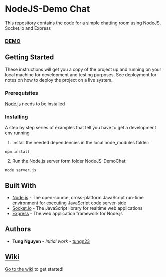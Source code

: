 # NodeJS-Demo Chat

This repository contains the code for a simple chatting room using NodeJS, Socket.io and Express

### [DEMO](https://tungn.herokuapp.com/)


## Getting Started

These instructions will get you a copy of the project up and running on your local machine for development and testing purposes. See deployment for notes on how to deploy the project on a live system.

### Prerequisites

[Node.js](https://nodejs.org/en/) needs to be installed

### Installing

A step by step series of examples that tell you have to get a development env running

1. Install the needed dependencies in the local node_modules folder:
```
npm install
```
2. Run the Node.js server form folder NodeJS-DemoChat:
```
node server.js
```

## Built With

* [Node.js](https://nodejs.org/en/) - The open-source, cross-platform JavaScript run-time environment for executing JavaScript code server-side
* [Socket.io](https://socket.io/) - The JavaScript library for realtime web applications
* [Express](https://expressjs.com/) - The web application framework for Node.js
## Authors

* **Tung Nguyen** - *Initial work* - [tungn23](https://github.com/tungn23)

## [Wiki](https://github.com/tungn23/NodeJS-DemoChat/wiki)

[Go to the wiki](https://github.com/tungn23/NodeJS-DemoChat/wiki) to get started!

